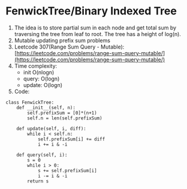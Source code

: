 # FenwickTree/Binary Indexed Tree
1. The idea is to store partial sum in each node and get total sum by traversing the tree from leaf to root. The tree has a height of log(n).
2. Mutable updating prefix sum problems
3. Leetcode 307(Range Sum Query - Mutable):[https://leetcode.com/problems/range-sum-query-mutable/](https://leetcode.com/problems/range-sum-query-mutable/)
4. Time complexity:
	- init O(nlogn)
	- query: O(logn)
    - update: O(logn)
5. Code:    
```Python3
class FenwickTree:
    def __init__(self, n):
        self.prefixSum = [0]*(n+1)
        self.n = len(self.prefixSum)
        
    def update(self, i, diff):
        while i < self.n:
            self.prefixSum[i] += diff
            i += i & -i
    
    def query(self, i):
        s = 0
        while i > 0:
            s += self.prefixSum[i]
            i -= i & -i
        return s
```